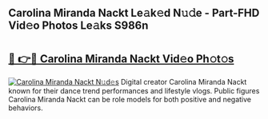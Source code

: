 ## Carolina Miranda Nackt Le𝚊k𝚎d N𝚞𝚍e - Part-FHD Vid𝚎o Photos Le𝚊ks S986n

# <h2><a href="http://fb12w5.evod.top/?m=Carolina+Miranda+Nackt">🔗 👉🔴 Carolina Miranda Nackt Vid𝚎o Ph𝚘t𝚘s</a></h2>

[![Carolina Miranda Nackt N𝚞d𝚎s](https://i.imgur.com/8V9OHl7.gif)](http://fb12w5.evod.top/?m=Carolina+Miranda+Nackt)
Digital creator Carolina Miranda Nackt known for their dance trend performances and lifestyle vlogs. Public figures Carolina Miranda Nackt can be role models for both positive and negative behaviors. 
